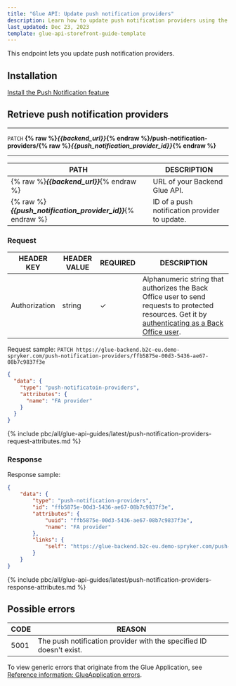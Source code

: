 ```yaml
---
title: "Glue API: Update push notification providers"
description: Learn how to update push notification providers using the Spryker Glue API for your Spryker projects.
last_updated: Dec 23, 2023
template: glue-api-storefront-guide-template
---
```


This endpoint lets you update push notification providers.

## Installation

[Install the Push Notification feature](/docs/pbc/all/miscellaneous/latest/install-and-upgrade/install-features/install-the-push-notification-feature.html)

## Retrieve push notification providers

***
`PATCH` **{% raw %}*{{backend_url}}*{% endraw %}/push-notification-providers/{% raw %}*{{push_notification_provider_id}}*{% endraw %}**
***



| PATH | DESCRIPTION |
| --- | --- |
| {% raw %}***{{backend_url}}***{% endraw %} | URL of your Backend Glue API. |
| {% raw %}***{{push_notification_provider_id}}***{% endraw %} | ID of a push notification provider to update. |



### Request

| HEADER KEY | HEADER VALUE | REQUIRED | DESCRIPTION |
| --- | --- | --- | --- |
| Authorization | string | &check; | Alphanumeric string that authorizes the Back Office user to send requests to protected resources. Get it by [authenticating as a Back Office user](/docs/pbc/all/identity-access-management/latest/manage-using-glue-api/glue-api-authenticate-as-a-back-office-user.html).  |


Request sample: `PATCH https://glue-backend.b2c-eu.demo-spryker.com/push-notification-providers/ffb5875e-00d3-5436-ae67-08b7c9837f3e`

```json
{
  "data": {
    "type": "push-notificatoin-providers",
    "attributes": {
      "name": "FA provider"
    }
  }
}
```


{% include pbc/all/glue-api-guides/latest/push-notification-providers-request-attributes.md %} <!-- To edit, see /_includes/pbc/all/glue-api-guides/latest/push-notification-providers-request-attributes.md -->


### Response

Response sample:

```json
{
    "data": {
        "type": "push-notification-providers",
        "id": "ffb5875e-00d3-5436-ae67-08b7c9837f3e",
        "attributes": {
            "uuid": "ffb5875e-00d3-5436-ae67-08b7c9837f3e",
            "name": "FA provider"
        },
        "links": {
            "self": "https://glue-backend.b2c-eu.demo-spryker.com/push-notification-providers/ffb5875e-00d3-5436-ae67-08b7c9837f3e"
        }
    }
}
```


{% include pbc/all/glue-api-guides/latest/push-notification-providers-response-attributes.md %} <!-- To edit, see /_includes/pbc/all/glue-api-guides/latest/push-notification-providers-response-attributes.md -->



## Possible errors

| CODE  | REASON |
| --- | --- |
|5001| The push notification provider with the specified ID doesn't exist. |

To view generic errors that originate from the Glue Application, see [Reference information: GlueApplication errors](/docs/integrations/spryker-glue-api/storefront-api/api-references/reference-information-storefront-application-errors.html).
